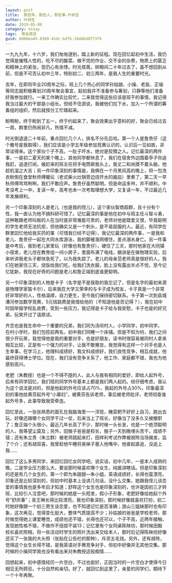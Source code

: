 ```yaml
---
layout: post
title:  那些年，那些人，那些事-叶树生
author:	叶树生
date: 2019-05-08
category: essay
tags:  聚会感言
guid: 8d60ea45-8389-41dc-bdf6-16d4bd0f73f9
---
```


一九九九年，十六岁，我们匆匆道别，踏上新的征程。现在回忆起初中生活，我仍觉得是摧残人性的，吃不尽的酸菜、做不完的作业、交不全的杂费，物质上的匮乏和精神上的紧张，现仍心有余悸。时光荏苒，转眼间二十年过去了，虽不想回到从前，但是不可否认初中三年，特别初二、初三两年，是我人生的重要时光。

去年，在即将毕业20周年之际，班上几个热心的同学孙姑娘、小操、老盐、正端等同志就积极筹划20周年聚会事宜，起初我并不准备参与筹划，只静等他们准备好我参加就行。一来工作确实比较忙，二来我觉得这些应该是班干的事情，我记得我当过最大的干部是小组长。但经不住游说，我被他们拉下水，加入一个所谓的筹备组的组织，然后就按分工忙碌起来。

盼啊盼，终于盼到了五一，终于约起来了，聚会效果出乎意料的好，聚会已经过去一周，群里仍热闹非凡，热情不减。

时光倒退道二十年前，重点回忆几个人，排名不分先后哈。第一个人是詹贵仔（这个雅号是我取得），我们应该是小学五年级参加竞赛认识的，认识后一见如故，非常谈得来。这个家伙个子不高，一肚子坏水，绝对是狡猾之人。记忆最深的两件事，一是初二夏天的某个晚上，其他同学都休息了，我们在宿舍外边围着亭子你追我赶，追逐打闹，被赶来的班主任将手电筒砸我头上，我丈二和尚摸不着头脑，他趁机溜之大吉；另一件印象深刻的事情是，我俩在一个月黑风高的晚上，将一包洗衣粉倒在食堂秋师傅暖坛（老式柴火灶锅旁边烧开水的器皿）里煮了，第二天一早秋师傅骂骂咧咧，我们不敢应声。詹贵仔虽然聪明，但是命运多舛，并不顺利，中考没考上一中，复读一年，高考也未一次考取理想大学，又复读一年，不过最近几年发展顺利。

另一个印象深刻的人是老儿（也是我的侄儿），这个家伙智商超群，且十分有个性，我一直认为他不搞科研可惜了。记忆最深的事是他在初中与班主任斗智斗勇，这种敢跟老师叫板的人在当时是非常难能可贵的，老师对他是既爱又恨，毕竟聪明的学生老师无法抗拒，但他确实又是一个刺头，是不易屈服的人。最近，有同学在群里回忆他给我买药的事（可惜我已经不记得），我记忆最深的两件事，一是我和老儿、詹贵仔一起在大同水库游泳，我的脚被渔网缠住，差点溺水身亡。另一件事是中考后，我到老儿家里玩（好像也有詹贵仔），硬住了三天，那时他家在大同镇小宿舍，老儿住在教育组一间小房子，里面布满了电线，据讲是在做物理实验，后来听讲我老头子都快急死了，以为我失踪了。老儿的母亲范老师真是很好的人，我们在她家住三天，烧饭给我们吃，给我们洗衣服，脸上没有露出半点不悦，至今记忆犹新，我现在好奇的问题是老儿和詹正端到底谁更聪明。

另一个印象深刻的人物是卡子（名字是不是我取的我忘记了，但是名字的最初来源是物理学家笛卡尔），后来我在大学又荣幸的与卡子成为校友，卡子真是一个非常好非常好的人，性格温顺，自力更生，至今我们保持密切联系。卡子第一次到县城漕河参加数学竞赛，5元钱路费是我借给他的（不知道他是否记得？），我在初中时因举报学校乱收费，受到一些压力，我记得是卡子给与我安慰，卡子也是的好兄弟，玩笑开过了请原谅。

齐念也是我生命中一个重要的兄弟，我们同为汤坝村人，小学同学，初中同学。
在村小学时，我们包揽前两名，初中我们同睡一个床铺。但是不知为何，我们之间很少开玩笑，我觉得他是我的重要对手，也是好朋友，读书时很容易被同村人拿来相互比较，正是有一个强力的对手，让我不敢懈怠，我觉得有这样一个对手也是人生幸事，在学习上，他理科成绩好，我文科成绩好，我们良性竞争，相互成就，他最终获得博士学位。现在，我们没有竞争关系了，他工作、家庭都不错，我也为他感到高兴。

老肥（朱教授）也是一个不得不提的人，此人与我有相同的爱好，即给人起外号，后来有同学回忆，我们班的同学外号基本上都是我们两人起的。经仔细考虑，我认为这个说法是对的，但是他起的外号应该占70%，我起的外号占30%，印象最深刻的事他给黄芬起外号“小寡妇”，被黄芬告诉老师，事后被老师批评，老师彻查谁起外号多，此事导致我受牵连。

回忆至此，一张张熟悉的面孔在我脑海里一一浮现，腌菜粑不好好上自习，跑出去玩，好像还跟哪个女同学干过一仗，后来当上了班长，好像当了没多久又被撤职了；詹正端个头很小，最近几年长高了不少，那时候一头长发，也是一个绝顶聪明的人，我等望尘莫及；另外，田猴子爸爸是校长，猴子一天到晚埋头苦干，成绩不错；还有朱立贵（朱立群）被老师跳起来打，田祥利考试作弊被胡玲当场揭发，监了个介；还有胡双喜，我曾趁他午睡将臭袜子塞入他嘴中，他奋起直追，没追上我……

回忆了这么多男同学，来回忆回忆女同学吧。说实话，初中几年，一是本人成熟的晚，二是学业压力那么大，要说那时候喜欢哪个女生，纯属讲瞎话。但是印象深刻的还是有几个女生的，第一个即为朱甜甜—朱小姐，英语成绩好，长得也蛮漂亮，印象还是比较深刻的，但初中时基本上没讲几句话，没什么交集，她跟我侄儿谈恋爱的事情我也是多年后才知道；舒晖这个女生也是印象深刻的，也许是因初三才转班，比较引人注意吧，那时候的她是一头短发，假小子形象，老肥好像给她起个外号“舒庆春”；吴王琳长得比较漂亮，我也印象深刻，那时候好像就喜欢打扮，初二时她好像跟一个初三男生谈恋爱，也不知道记忆是否准确；游山三姐妹那时也有印象，这次再见，觉得变化挺大，整体气质提高不少；孙姑娘的爸爸是学校老师，那时候觉得她上课爱睡觉，成绩也还不错，长得也还可以，个子不高，近两年接触，发现她性格不错，不做作不扭捏不装13；记忆里有个女同桌陈映坊，那时候田毅校长喜欢照相，将一些活动时学生的照片洗出来交给本人，那时后记得陈映坊好像还买了一张我的大头照（张贴在公告栏的那种），斥资五毛钱。另外，还有胡玲，觉得这个女生长得不错，是我英语对手赛竞争对手，但初中好像并无其他交集。那时候的小操同学我也没有看出来对朱教授这般痴情……

回想起来，初中感情经历一片空白，不过也挺好，正因当时的一片空白才使得今日相见无所顾忌，十分自然和亲切。好了，就回忆到这里了，亲爱的同学们，期待下一个十年再聚。

